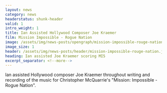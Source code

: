 ```yaml
---
layout: news
category: news
headerstatus: shunk-header
valid: 1
intro_weight: 1
title: Ian Assisted Hollywood Composer Joe Kraemer
film: Mission Impossible - Rogue Nation
image: /assets/img/news-posts/opengraph/mission-impossible-rouge-nation.jpg
image_size: 1
header: /assets/img/news-posts/header/mission-impossible-rouge-nation.jpg
heading: Ian assisted Joe Kraemer scoring MI5
excerpt_separator: <!--more-->
---
```


Ian assisted Hollywood composer Joe Kraemer throughout writing and recording of the music for Christopher McQuarrie's "Mission: Impossible - Rogue Nation".<!--more-->
